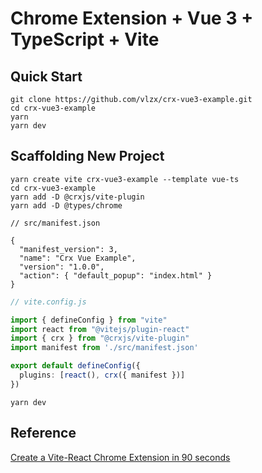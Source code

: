 # Chrome Extension + Vue 3 + TypeScript + Vite

## Quick Start
```shell
git clone https://github.com/vlzx/crx-vue3-example.git
cd crx-vue3-example
yarn
yarn dev
```

## Scaffolding New Project
```shell
yarn create vite crx-vue3-example --template vue-ts
cd crx-vue3-example
yarn add -D @crxjs/vite-plugin
yarn add -D @types/chrome
```
```json5
// src/manifest.json

{
  "manifest_version": 3,
  "name": "Crx Vue Example",
  "version": "1.0.0",
  "action": { "default_popup": "index.html" }
}
```
```typescript
// vite.config.js

import { defineConfig } from "vite"
import react from "@vitejs/plugin-react"
import { crx } from "@crxjs/vite-plugin"
import manifest from './src/manifest.json'

export default defineConfig({
  plugins: [react(), crx({ manifest })]
})
```
```shell
yarn dev
```

## Reference
[Create a Vite-React Chrome Extension in 90 seconds](https://dev.to/jacksteamdev/create-a-vite-react-chrome-extension-in-90-seconds-3df7)
